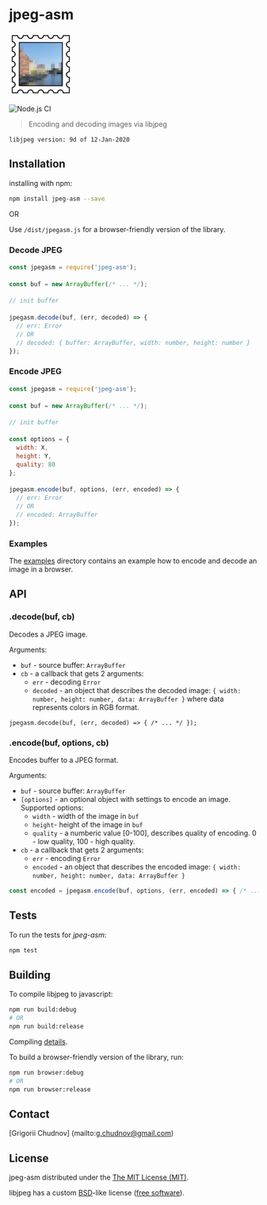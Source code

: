 # jpeg-asm

![jpeg-asm-logo](data/stamp-128.png)

![Node.js CI](https://github.com/gchudnov/jpeg-asm/workflows/Node.js%20CI/badge.svg)

> Encoding and decoding images via libjpeg

```
libjpeg version: 9d of 12-Jan-2020
```

## Installation

installing with npm:
```bash
npm install jpeg-asm --save
```

OR

Use `/dist/jpegasm.js` for a browser-friendly version of the library.

### Decode JPEG

```javascript
const jpegasm = require('jpeg-asm');

const buf = new ArrayBuffer(/* ... */);

// init buffer

jpegasm.decode(buf, (err, decoded) => {
  // err: Error
  // OR
  // decoded: { buffer: ArrayBuffer, width: number, height: number }
});

```

### Encode JPEG

```javascript
const jpegasm = require('jpeg-asm');

const buf = new ArrayBuffer(/* ... */);

// init buffer

const options = {
  width: X,
  height: Y,
  quality: 80
};

jpegasm.encode(buf, options, (err, encoded) => {
  // err: Error
  // OR
  // encoded: ArrayBuffer
});
```

### Examples

The [examples](https://github.com/gchudnov/jpeg-asm/tree/master/examples) directory contains an example how to encode and decode an image in a browser.


## API

### .decode(buf, cb)

Decodes a JPEG image.

Arguments:
* `buf` - source buffer: `ArrayBuffer`
* `cb` - a callback that gets 2 arguments:
  * `err` - decoding `Error`
  * `decoded` - an object that describes the decoded image: `{ width: number, height: number, data: ArrayBuffer }`
                where data represents colors in RGB format.
                
```javsscript
jpegasm.decode(buf, (err, decoded) => { /* ... */ });
```

### .encode(buf, options, cb)

Encodes buffer to a JPEG format.

Arguments:
* `buf` - source buffer: `ArrayBuffer`
* `[options]` - an optional object with settings to encode an image. Supported options:
  * `width` - width of the image in `buf`
  * `height`- height of the image in `buf`
  * `quality` - a numberic value [0-100], describes quality of encoding. 0 - low quality, 100 - high quality.
* `cb` - a callback that gets 2 arguments:
  * `err` - encoding `Error`
  * `encoded` - an object that describes the encoded image: `{ width: number, height: number, data: ArrayBuffer }`

```javascript
const encoded = jpegasm.encode(buf, options, (err, encoded) => { /* ... */ });
```

## Tests

To run the tests for *jpeg-asm*:

```bash
npm test
```

## Building

To compile libjpeg to javascript:

```bash
npm run build:debug
# OR
npm run build:release
```

Compiling [details](scripts/README.md).

To build a browser-friendly version of the library, run:
 
```bash
npm run browser:debug
# OR
npm run browser:release
```

## Contact

[Grigorii Chudnov] (mailto:g.chudnov@gmail.com)


## License

jpeg-asm distributed under the [The MIT License (MIT)](LICENSE).

libjpeg has a custom [BSD](https://en.wikipedia.org/wiki/BSD_licenses)-like license ([free software](https://en.wikipedia.org/wiki/Free_software)).
